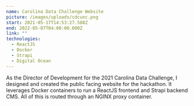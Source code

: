 ```yaml
---
name: Carolina Data Challenge Website
picture: /images/uploads/cdcunc.png
start: 2021-05-17T14:53:27.588Z
end: 2022-05-07T04:00:00.000Z
link: ""
technologies:
  - ReactJS
  - Docker
  - Strapi
  - Digital Ocean
---
```

As the Director of Development for the 2021 Carolina Data Challenge, I designed and created the public facing website for the hackathon. It leverages Docker containers to run a ReactJS frontend and Strapi backend CMS. All of this is routed through an NGINX proxy container.